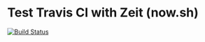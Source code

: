 # Test Travis CI with Zeit (now.sh)

[![Build Status](https://travis-ci.org/ashnewport/node-js-cd-pipeline.svg?branch=master)](https://travis-ci.org/ashnewport/node-js-cd-pipeline)
